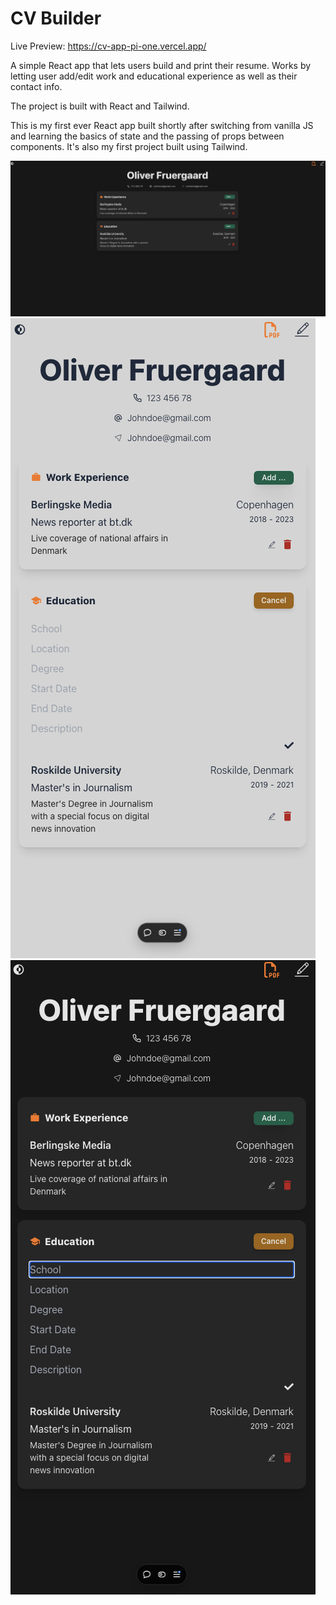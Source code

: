 # CV Builder

Live Preview: https://cv-app-pi-one.vercel.app/

A simple React app that lets users build and print their resume. Works by letting user add/edit work and educational experience as well as their contact info.

The project is built with React and Tailwind.

This is my first ever React app built shortly after switching from vanilla JS and learning the basics of state and the passing of props between components. It's also my first project built using Tailwind.

![Full width, dark mode](fw-dark.png)
![Mobile, light mode](sw-light.png)
![Mobile, dark mode](<Screenshot 2024-10-23 at 21.42.58.png>)